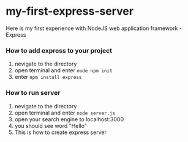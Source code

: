 # my-first-express-server
Here is my first experience with NodeJS web application framework - Express

### How to add express to your project

1. nevigate to the directory
2. open terminal and enter ```node npm init```
3. enter ```npm install express```

### How to run server

1. nevigate to the directory
2. open terminal and enter ```node server.js```
3. open your search engine to localhost:3000
4. you should see word "Hello"
5. This is how to create express server
